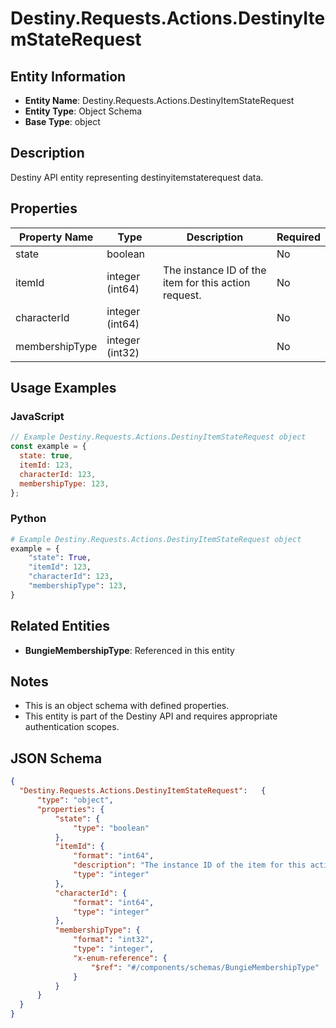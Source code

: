 # Destiny.Requests.Actions.DestinyItemStateRequest

## Entity Information
- **Entity Name**: Destiny.Requests.Actions.DestinyItemStateRequest
- **Entity Type**: Object Schema
- **Base Type**: object

## Description
Destiny API entity representing destinyitemstaterequest data.

## Properties

| Property Name | Type | Description | Required |
|---------------|------|-------------|----------|
| state | boolean |  | No |
| itemId | integer (int64) | The instance ID of the item for this action request. | No |
| characterId | integer (int64) |  | No |
| membershipType | integer (int32) |  | No |

## Usage Examples

### JavaScript
```javascript
// Example Destiny.Requests.Actions.DestinyItemStateRequest object
const example = {
  state: true,
  itemId: 123,
  characterId: 123,
  membershipType: 123,
};
```

### Python
```python
# Example Destiny.Requests.Actions.DestinyItemStateRequest object
example = {
    "state": True,
    "itemId": 123,
    "characterId": 123,
    "membershipType": 123,
}
```

## Related Entities
- **BungieMembershipType**: Referenced in this entity

## Notes
- This is an object schema with defined properties.
- This entity is part of the Destiny API and requires appropriate authentication scopes.

## JSON Schema
```json
{
  "Destiny.Requests.Actions.DestinyItemStateRequest":   {
      "type": "object",
      "properties": {
          "state": {
              "type": "boolean"
          },
          "itemId": {
              "format": "int64",
              "description": "The instance ID of the item for this action request.",
              "type": "integer"
          },
          "characterId": {
              "format": "int64",
              "type": "integer"
          },
          "membershipType": {
              "format": "int32",
              "type": "integer",
              "x-enum-reference": {
                  "$ref": "#/components/schemas/BungieMembershipType"
              }
          }
      }
  }
}
```
